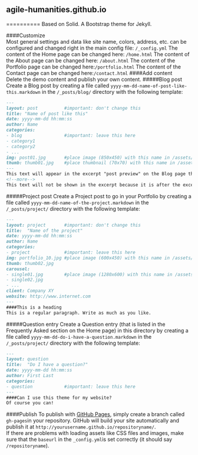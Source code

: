 ## agile-humanities.github.io
==========
Based on Solid. A Bootstrap theme for Jekyll.

####Customize  
Most general settings and data like site name, colors, address, etc. can be configured and changed right in the main config file: `/_config.yml`
The content of the Home page can be changed here: `/home.html`
The content of the About page can be changed here: `/about.html`
The content of the Portfolio page can be changed here:`/portfolio.html`
The content of the Contact page can be changed here:`/contact.html`
####Add content  
Delete the demo content and publish your own content.
#####Blog post
Create a Blog post by creating a file called `yyyy-mm-dd-name-of-post-like-this.markdown` in the `/_posts/blog/` directory with the following template:
```markdown
---
layout: post          #important: don't change this
title: "Name of post like this"
date: yyyy-mm-dd hh:mm:ss
author: Name
categories:
- blog                #important: leave this here
- category1
- category2
- ...
img: post01.jpg       #place image (850x450) with this name in /assets/img/blog/
thumb: thumb01.jpg    #place thumbnail (70x70) with this name in /assets/img/blog/thumbs/
---
This text will appear in the excerpt "post preview" on the Blog page that lists all the posts.
<!--more-->
This text will not be shown in the excerpt because it is after the excerpt separator.
```
#####Project post
Create a Project post to go in your Portfolio by creating a file called `yyyy-mm-dd-name-of-the-project.markdown` in the `/_posts/project/` directory with the following template:
```markdown
---
layout: project       #important: don't change this
title:  "Name of the project"
date: yyyy-mm-dd hh:mm:ss
author: Name
categories:
- project             #important: leave this here
img: portfolio_10.jpg #place image (600x450) with this name in /assets/img/project/
thumb: thumb02.jpg
carousel:
- single01.jpg        #place image (1280x600) with this name in /assets/img/project/carousel/
- single02.jpg  
- ...
client: Company XY
website: http://www.internet.com
---
####This is a heading
This is a regular paragraph. Write as much as you like.
```
#####Question entry
Create a Question entry (that is listed in the Frequently Asked section on the Home page) in this directory by creating a file called `yyyy-mm-dd-do-i-have-a-question.markdown` in the `/_posts/project/` directory with the following template:
```markdown
---
layout: question
title:  "Do I have a question?"
date: yyyy-mm-dd hh:mm:ss
author: First Last
categories:
- question            #important: leave this here
---
####Can I use this theme for my website?
Of course you can!
```
####Publish
To publish with [GitHub Pages](https://pages.github.com/), simply create a branch called `gh-pages`in your repository. GitHub will build your site automatically and publish it at `http://yourusername.github.io/repositoryname/`.  
If there are problems with loading assets like CSS files and images, make sure that the `baseurl` in the `_config.yml`is set correctly (it should say `/repositoryname`).
